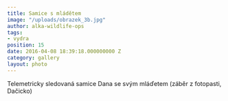 ```yaml
---
title: Samice s mládětem
image: "/uploads/obrazek_3b.jpg"
author: alka-wildlife-ops
tags:
- vydra
position: 15
date: 2016-04-08 18:39:18.000000000 Z
category: gallery
layout: photo
---
```

Telemetricky sledovaná samice Dana se svým mláďetem (záběr z fotopasti,
Dačicko)
